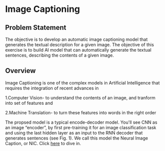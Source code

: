 # Image Captioning

## Problem Statement
The objective is to develop an automatic image captioning model that generates the textual description for a given image.
The objective of this exercise is to build AI model that can automatically generate the textual sentences, describing the contents of a given image.

## Overview
Image Captioning is one of the complex models in Artificial Intelligence that requires the integration of recent advances in

1.Computer Vision- to understand the contents of an image, and tranform into set of features 
and

2.Machine Translation- to turn these features into words in the right order

The propsed model is a typical encode-decoder model. You'll see CNN as an image “encoder”, by first pre-training it for an image classification task and using the last hidden layer as an input to the RNN decoder that generates sentences (see Fig. 1). We call this model the Neural Image Caption, or NIC.
Click [here](https://arxiv.org/pdf/1411.4555.pdf) to dive in.

